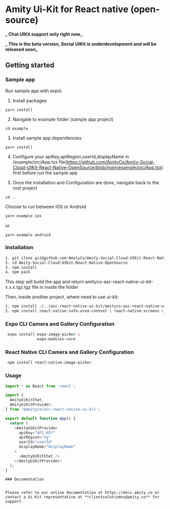 # Amity Ui-Kit for React native (open-source)

**_ Chat UIKit support only right now_**

**_ This is the beta version, Social UIKit is underdevelopment and will be released soon_**

## Getting started

### Sample app

Run sample app with expo\
1. Install packages

```
yarn install
```

2. Navigate to example folder (sample app project)

```
cd example
```

3. Install sample app dependencies

```
yarn install
```

4. Configure your apiKey,apiRegion,userId,displayName in /example/src/App.tsx file(https://github.com/AmityCo/Amity-Social-Cloud-UIKit-React-Native-OpenSource/blob/main/example/src/App.tsx) first before run the sample app

5. Once the installation and Configuration are done, navigate back to the root project

```
cd ..
```

Choose to run between iOS or Android

```sh
yarn example ios
```

or

```
yarn example android
```

### Installation

```sh
1. git clone git@github.com:AmityCo/Amity-Social-Cloud-UIKit-React-Native-OpenSource.git
2. cd Amity-Social-Cloud-UIKit-React-Native-OpenSource
3. npm install
4. npm pack
```

This step will build the app and return amityco-asc-react-native-ui-kit-x.x.x.tgz.tgz file in inside the folder

Then, inside another project, where need to use ui-kit:

```sh
1. npm install ./../asc-react-native-ui-kit/amityco-asc-react-native-ui-kit-0.1.0.tgz
2. npm install react-native-safe-area-context \ react-native-screens \ react-native-image-picker \ @react-native-community/netinfo
```

### Expo CLI Camera and Gallery Configuration

```sh
 expo install expo-image-picker \
              expo-modules-core
```

### React Native CLI Camera and Gallery Configuration

```sh
 npm install react-native-image-picker
```

### Usage

```js
import * as React from 'react';

import {
  AmityUiKitChat,
  AmityUiKitProvider,
} from '@amityco/asc-react-native-ui-kit';

export default function App() {
  return (
    <AmityUiKitProvider
      apiKey="API_KEY"
      apiRegion="sg"
      userId="userId"
      displayName="displayName"
    >
      <AmityUiKitChat />
    </AmityUiKitProvider>
  );
}
```

```
### Documentation


Please refer to our online documentation at https://docs.amity.co or contact a Ui-Kit representative at **clientsolutiomns@amity.co** for support.



```
